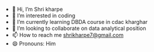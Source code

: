 - 👋 Hi, I’m Shri kharpe
- 👀 I’m interested in coding
- 🌱 I’m currently learning DBDA course in cdac kharghar
- 💞️ I’m looking to collaborate on data analytical position
- 📫 How to reach me shrikharpe7@gmail.com
- 😄 Pronouns: Him


<!---
shrine22/shrine22 is a ✨ special ✨ repository because its `README.md` (this file) appears on your GitHub profile.
You can click the Preview link to take a look at your changes.
--->
